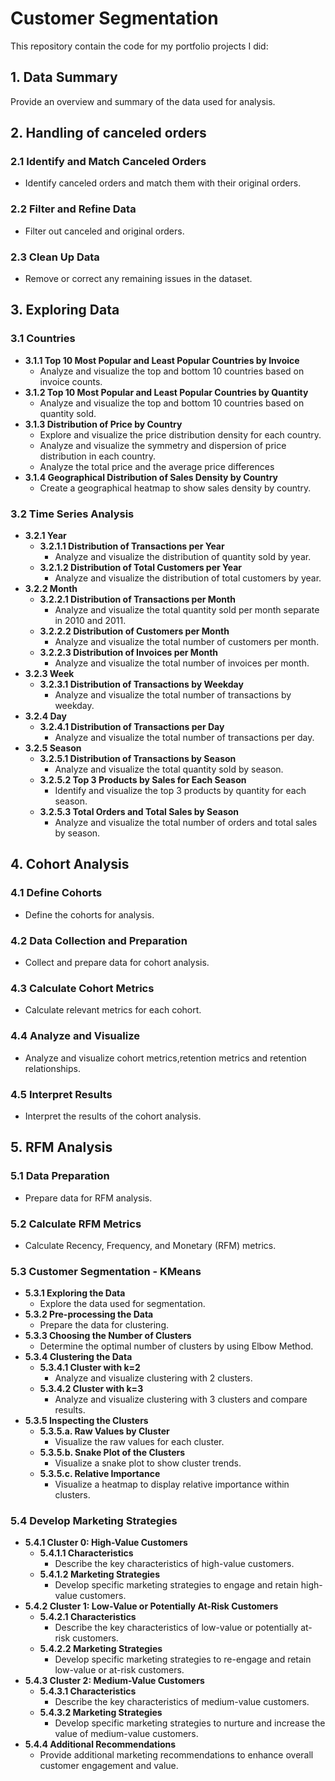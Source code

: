# Customer Segmentation

This repository contain the code for my portfolio projects I did:

## 1. Data Summary
Provide an overview and summary of the data used for analysis.

## 2. Handling of canceled orders
   ### 2.1 Identify and Match Canceled Orders
   - Identify canceled orders and match them with their original orders.

   ### 2.2 Filter and Refine Data
   - Filter out canceled and original orders.

   ### 2.3 Clean Up Data
   - Remove or correct any remaining issues in the dataset.

## 3. Exploring Data
   ### 3.1 Countries
   - **3.1.1 Top 10 Most Popular and Least Popular Countries by Invoice**
     - Analyze and visualize the top and bottom 10 countries based on invoice counts.
   - **3.1.2 Top 10 Most Popular and Least Popular Countries by Quantity**
     - Analyze and visualize the top and bottom 10 countries based on quantity sold.
   - **3.1.3 Distribution of Price by Country**
     - Explore and visualize the price distribution density for each country.
     - Analyze and visualize the symmetry and dispersion of price distribution in each country.
     - Analyze the total price and the average price differences
   - **3.1.4 Geographical Distribution of Sales Density by Country**
     - Create a geographical heatmap to show sales density by country.

   ### 3.2 Time Series Analysis
   - **3.2.1 Year**
     - **3.2.1.1 Distribution of Transactions per Year**
       - Analyze and visualize the distribution of quantity sold by year.
     - **3.2.1.2 Distribution of Total Customers per Year**
       - Analyze and visualize the distribution of total customers by year.
   - **3.2.2 Month**
     - **3.2.2.1 Distribution of Transactions per Month**
       - Analyze and visualize the total quantity sold per month separate in 2010 and 2011.
     - **3.2.2.2 Distribution of Customers per Month**
       - Analyze and visualize the total number of customers per month.
     - **3.2.2.3 Distribution of Invoices per Month**
       - Analyze and visualize the total number of invoices per month.
   - **3.2.3 Week**
     - **3.2.3.1 Distribution of Transactions by Weekday**
       - Analyze and visualize the total number of transactions by weekday.
   - **3.2.4 Day**
     - **3.2.4.1 Distribution of Transactions per Day**
       - Analyze and visualize the total number of transactions per day.
   - **3.2.5 Season**
     - **3.2.5.1 Distribution of Transactions by Season**
       - Analyze and visualize the total quantity sold by season.
     - **3.2.5.2 Top 3 Products by Sales for Each Season**
       - Identify and visualize the top 3 products by quantity for each season.
     - **3.2.5.3 Total Orders and Total Sales by Season**
       - Analyze and visualize the total number of orders and total sales by season.

## 4. Cohort Analysis
   ### 4.1 Define Cohorts
   - Define the cohorts for analysis.
   ### 4.2 Data Collection and Preparation
   - Collect and prepare data for cohort analysis.
   ### 4.3 Calculate Cohort Metrics
   - Calculate relevant metrics for each cohort.
   ### 4.4 Analyze and Visualize
   - Analyze and visualize cohort metrics,retention metrics and retention relationships.
   ### 4.5 Interpret Results
   - Interpret the results of the cohort analysis.

## 5. RFM Analysis
   ### 5.1 Data Preparation
   - Prepare data for RFM analysis.
   ### 5.2 Calculate RFM Metrics
   - Calculate Recency, Frequency, and Monetary (RFM) metrics.
   ### 5.3 Customer Segmentation - KMeans
   - **5.3.1 Exploring the Data**
     - Explore the data used for segmentation.
   - **5.3.2 Pre-processing the Data**
     - Prepare the data for clustering.
   - **5.3.3 Choosing the Number of Clusters**
     - Determine the optimal number of clusters by using Elbow Method.
   - **5.3.4 Clustering the Data**
     - **5.3.4.1 Cluster with k=2**
       - Analyze and visualize clustering with 2 clusters.
     - **5.3.4.2 Cluster with k=3**
       - Analyze and visualize clustering with 3 clusters and compare results.
   - **5.3.5 Inspecting the Clusters**
     - **5.3.5.a. Raw Values by Cluster**
       - Visualize the raw values for each cluster.
     - **5.3.5.b. Snake Plot of the Clusters**
       - Visualize a snake plot to show cluster trends.
     - **5.3.5.c. Relative Importance**
       - Visualize a heatmap to display relative importance within clusters.
   ### 5.4 Develop Marketing Strategies
   - **5.4.1 Cluster 0: High-Value Customers**
     - **5.4.1.1 Characteristics**
       - Describe the key characteristics of high-value customers.
     - **5.4.1.2 Marketing Strategies**
       - Develop specific marketing strategies to engage and retain high-value customers.
   - **5.4.2 Cluster 1: Low-Value or Potentially At-Risk Customers**
     - **5.4.2.1 Characteristics**
       - Describe the key characteristics of low-value or potentially at-risk customers.
     - **5.4.2.2 Marketing Strategies**
       - Develop specific marketing strategies to re-engage and retain low-value or at-risk customers.
   - **5.4.3 Cluster 2: Medium-Value Customers**
     - **5.4.3.1 Characteristics**
       - Describe the key characteristics of medium-value customers.
     - **5.4.3.2 Marketing Strategies**
       - Develop specific marketing strategies to nurture and increase the value of medium-value customers.
   - **5.4.4 Additional Recommendations**
       - Provide additional marketing recommendations to enhance overall customer engagement and value.